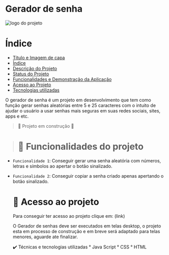 # Gerador de senha
![logo do projeto]([https://pasteboard.co/HXB31kly6Fr7.png)
# Índice 

* [Título e Imagem de capa](#Título-e-Imagem-de-capa)
* [Índice](#índice)
* [Descrição do Projeto](#descrição-do-projeto)
* [Status do Projeto](#status-do-Projeto)
* [Funcionalidades e Demonstração da Aplicação](#funcionalidades-e-demonstração-da-aplicação)
* [Acesso ao Projeto](#acesso-ao-projeto)
* [Tecnologias utilizadas](#tecnologias-utilizadas)

O gerador de senha é um projeto em desenvolvimento que tem como função gerar senhas aleatórias entre 5 e 25 caracteres com o intuito de ajudar o usuário a usar senhas mais seguras em suas redes sociais, sites, apps e etc. 

> :construction: Projeto em construção :construction:

> # :hammer: Funcionalidades do projeto

- `Funcionalidade 1`: Conseguir gerar uma senha aleatória com números, letras e símbolos ao apertar o botão sinalizado. 
- `Funcionalidade 2`: Conseguir copiar a senha criado apenas apertando o botão sinalizado.

  # 📁 Acesso ao projeto
  Para conseguir ter acesso ao projeto clique em:
  (link)

  O Gerador de senhas deve ser executados em telas desktop, o projeto esta em processo de construção e em breve será adaptado para telas   menores, aguarde ate finalizar.

  ✔️ Técnicas e tecnologias utilizadas
  ° Java Script
  ° CSS
  ° HTML
